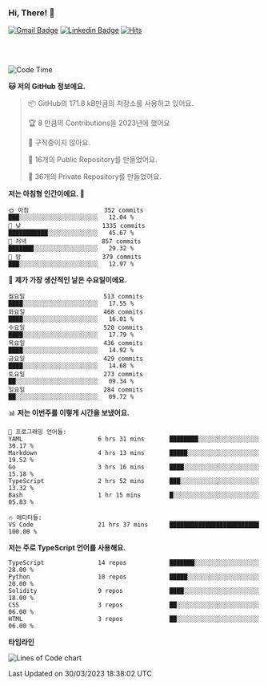 ### Hi, There! 👋


[![Gmail Badge](https://img.shields.io/badge/-725psh@gmail.com-c14438?style=flat&logo=Gmail&logoColor=white&link=mailto:725psh@gmail.com)](mailto:725psh@gmail.com) 
[![Linkedin Badge](https://img.shields.io/badge/-soohanpark-0072b1?style=flat&logo=Linkedin&logoColor=white&link=https://www.linkedin.com/in/soohanpark/)](https://www.linkedin.com/in/soohanpark/) 
[![Hits](https://hits.seeyoufarm.com/api/count/incr/badge.svg?url=https%3A%2F%2Fgithub.com%2FSoohan-Park&count_bg=%23000000&title_bg=%23828282&icon=gradle.svg&icon_color=%23FFFFFF&title=Visited&edge_flat=false)](https://hits.seeyoufarm.com)  

<br />
<br />

<!--START_SECTION:waka-->
![Code Time](http://img.shields.io/badge/Code%20Time-729%20hrs%204%20mins-blue)

**🐱 저의 GitHub 정보에요.** 

> 📦 GitHub의 171.8 kB만큼의 저장소를 사용하고 있어요. 
 > 
> 🏆 8 만큼의 Contributions을 2023년에 했어요
 > 
> 🚫 구직중이지 않아요.
 > 
> 📜 16개의 Public Repository를 만들었어요. 
 > 
> 🔑 36개의 Private Repository를 만들었어요. 
 > 
**저는 아침형 인간이에요. 🐤** 

```text
🌞 아침                     352 commits         ███░░░░░░░░░░░░░░░░░░░░░░   12.04 % 
🌆 낮　                     1335 commits        ███████████░░░░░░░░░░░░░░   45.67 % 
🌃 저녁                     857 commits         ███████░░░░░░░░░░░░░░░░░░   29.32 % 
🌙 밤　                     379 commits         ███░░░░░░░░░░░░░░░░░░░░░░   12.97 % 
```
📅 **제가 가장 생산적인 날은 수요일이에요.** 

```text
월요일                      513 commits         ████░░░░░░░░░░░░░░░░░░░░░   17.55 % 
화요일                      468 commits         ████░░░░░░░░░░░░░░░░░░░░░   16.01 % 
수요일                      520 commits         ████░░░░░░░░░░░░░░░░░░░░░   17.79 % 
목요일                      436 commits         ████░░░░░░░░░░░░░░░░░░░░░   14.92 % 
금요일                      429 commits         ████░░░░░░░░░░░░░░░░░░░░░   14.68 % 
토요일                      273 commits         ██░░░░░░░░░░░░░░░░░░░░░░░   09.34 % 
일요일                      284 commits         ██░░░░░░░░░░░░░░░░░░░░░░░   09.72 % 
```


📊 **저는 이번주를 이렇게 시간을 보냈어요.** 

```text
💬 프로그래밍 언어들: 
YAML                     6 hrs 31 mins       ████████░░░░░░░░░░░░░░░░░   30.17 % 
Markdown                 4 hrs 13 mins       █████░░░░░░░░░░░░░░░░░░░░   19.52 % 
Go                       3 hrs 16 mins       ████░░░░░░░░░░░░░░░░░░░░░   15.18 % 
TypeScript               2 hrs 52 mins       ███░░░░░░░░░░░░░░░░░░░░░░   13.32 % 
Bash                     1 hr 15 mins        █░░░░░░░░░░░░░░░░░░░░░░░░   05.83 % 

🔥 에디터들: 
VS Code                  21 hrs 37 mins      █████████████████████████   100.00 % 
```

**저는 주로 TypeScript 언어를 사용해요.** 

```text
TypeScript               14 repos            ███████░░░░░░░░░░░░░░░░░░   28.00 % 
Python                   10 repos            █████░░░░░░░░░░░░░░░░░░░░   20.00 % 
Solidity                 9 repos             ████░░░░░░░░░░░░░░░░░░░░░   18.00 % 
CSS                      3 repos             ██░░░░░░░░░░░░░░░░░░░░░░░   06.00 % 
HTML                     3 repos             ██░░░░░░░░░░░░░░░░░░░░░░░   06.00 % 
```



**타임라인**

![Lines of Code chart](https://raw.githubusercontent.com/Soohan-Park/Soohan-Park/master/assets/bar_graph.png)


 Last Updated on 30/03/2023 18:38:02 UTC
<!--END_SECTION:waka-->
